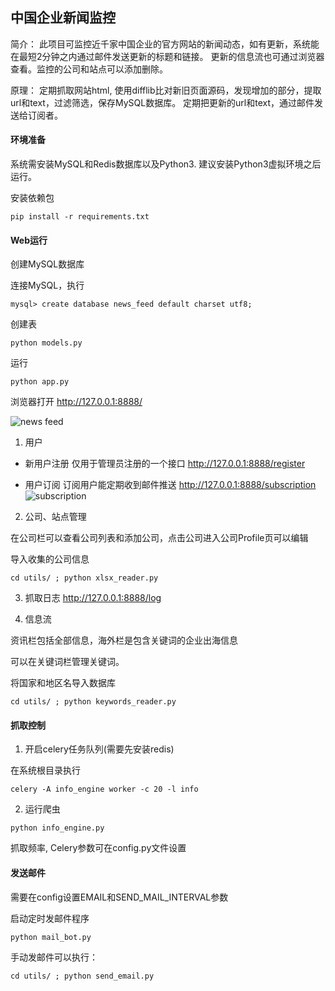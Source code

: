 ## 中国企业新闻监控
简介：
此项目可监控近千家中国企业的官方网站的新闻动态，如有更新，系统能在最短2分钟之内通过邮件发送更新的标题和链接。
更新的信息流也可通过浏览器查看。监控的公司和站点可以添加删除。

原理：
定期抓取网站html, 使用difflib比对新旧页面源码，发现增加的部分，提取url和text，过滤筛选，保存MySQL数据库。
定期把更新的url和text，通过邮件发送给订阅者。




#### 环境准备
系统需安装MySQL和Redis数据库以及Python3.
建议安装Python3虚拟环境之后运行。

安装依赖包
```
pip install -r requirements.txt
```




#### Web运行
创建MySQL数据库

连接MySQL，执行
```
mysql> create database news_feed default charset utf8;
```

创建表
```
python models.py
```

运行
```
python app.py
```
浏览器打开
http://127.0.0.1:8888/

![news feed](http://oiip5z89k.bkt.clouddn.com/WechatIMG8.jpeg)


1. 用户

* 新用户注册
仅用于管理员注册的一个接口
http://127.0.0.1:8888/register

* 用户订阅
订阅用户能定期收到邮件推送
http://127.0.0.1:8888/subscription
![subscription](http://oiip5z89k.bkt.clouddn.com/WechatIMG2.jpeg)


2. 公司、站点管理

在公司栏可以查看公司列表和添加公司，点击公司进入公司Profile页可以编辑

导入收集的公司信息
```
cd utils/ ; python xlsx_reader.py
```


3. 抓取日志
http://127.0.0.1:8888/log


4. 信息流

资讯栏包括全部信息，海外栏是包含关键词的企业出海信息

可以在关键词栏管理关键词。

将国家和地区名导入数据库
```
cd utils/ ; python keywords_reader.py
```



#### 抓取控制
1. 开启celery任务队列(需要先安装redis)

在系统根目录执行
```
celery -A info_engine worker -c 20 -l info
```

2. 运行爬虫

```
python info_engine.py
```

抓取频率, Celery参数可在config.py文件设置




#### 发送邮件
需要在config设置EMAIL和SEND_MAIL_INTERVAL参数

启动定时发邮件程序
```
python mail_bot.py
```

手动发邮件可以执行：
```
cd utils/ ; python send_email.py
```







